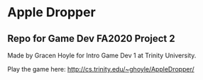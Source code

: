 # Apple Dropper
Repo for Game Dev FA2020 Project 2
----
Made by Gracen Hoyle for Intro Game Dev 1 at Trinity University.

Play the game here: http://cs.trinity.edu/~ghoyle/AppleDropper/
